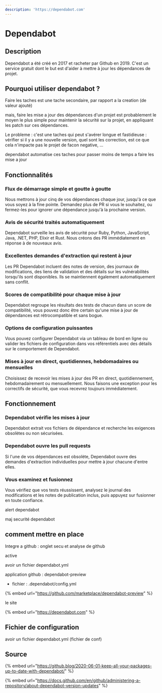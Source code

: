 ```yaml
---
description: 'https://dependabot.com'
---
```


# Dependabot

## Description

Dependabot a été créé en 2017 et racheter par Github en 2019. C'est un service gratuit dont le but est d'aider à mettre à jour les dépendances de projet.

## Pourquoi utiliser dependabot ?

Faire les taches est une tache secondaire, par rapport a la creation \(de valeur ajouté\)

mais, faire les mise a jour des dépendances d'un projet est probablement le moyen le plus simple pour maintenir la sécurité sur la projet, en appliquant les patch sur ces dépendances.

Le probleme : c'est une taches qui peut s'avérer longue et fastidieuse : vérifier si il y a une nouvelle version, quel sont les correction, est ce que cela n'impacte pas le projet de facon negative, ...

dependabot automatise ces taches pour passer moins de temps a faire les mise a jour





## Fonctionnalités 

### Flux de démarrage simple et goutte à goutte 

Nous mettrons à jour cinq de vos dépendances chaque jour, jusqu'à ce que vous soyez à la fine pointe. Demandez plus de PR si vous le souhaitez, ou fermez-les pour ignorer une dépendance jusqu'à la prochaine version.

### Avis de sécurité traités automatiquement 

Dependabot surveille les avis de sécurité pour Ruby, Python, JavaScript, Java, .NET, PHP, Elixir et Rust. Nous créons des PR immédiatement en réponse à de nouveaux avis.

### Excellentes demandes d'extraction qui restent à jour 

Les PR Dependabot incluent des notes de version, des journaux de modifications, des liens de validation et des détails sur les vulnérabilités lorsqu'ils sont disponibles. Ils se maintiennent également automatiquement sans conflit.

### Scores de compatibilité pour chaque mise à jour 

Dependabot regroupe les résultats des tests de chacun dans un score de compatibilité, vous pouvez donc être certain qu'une mise à jour de dépendances est rétrocompatible et sans bogue.

### Options de configuration puissantes 

Vous pouvez configurer Dependabot via un tableau de bord en ligne ou valider les fichiers de configuration dans vos référentiels avec des détails sur le comportement de Dependabot.

### Mises à jour en direct, quotidiennes, hebdomadaires ou mensuelles 

Choisissez de recevoir les mises à jour des PR en direct, quotidiennement, hebdomadairement ou mensuellement. Nous faisons une exception pour les correctifs de sécurité, que vous recevrez toujours immédiatement.



## Fonctionnement

### Dependabot vérifie les mises à jour 

Dependabot extrait vos fichiers de dépendance et recherche les exigences obsolètes ou non sécurisées.

### Dependabot ouvre les pull requests 

Si l'une de vos dépendances est obsolète, Dependabot ouvre des demandes d'extraction individuelles pour mettre à jour chacune d'entre elles.

### Vous examinez et fusionnez 

Vous vérifiez que vos tests réussissent, analysez le journal des modifications et les notes de publication inclus, puis appuyez sur fusionner en toute confiance.













alert dependabot

maj securité dependabot



## comment mettre en place

Integre a github : onglet secu et analyse de github

active

avoir un fichier dependabot.yml

application github : dependabot-preview

+ fichier : .dependabot/config.yml

{% embed url="https://github.com/marketplace/dependabot-preview" %}

le site

{% embed url="https://dependabot.com" %}





## 









## Fichier de configuration

avoir un fichier dependabot.yml \(fichier de conf\)



## Source

{% embed url="https://github.blog/2020-06-01-keep-all-your-packages-up-to-date-with-dependabot/" %}

{% embed url="https://docs.github.com/en/github/administering-a-repository/about-dependabot-version-updates" %}



